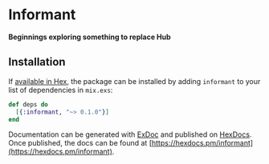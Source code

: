 # Informant

**Beginnings exploring something to replace Hub**

## Installation

If [available in Hex](https://hex.pm/docs/publish), the package can be installed
by adding `informant` to your list of dependencies in `mix.exs`:

```elixir
def deps do
  [{:informant, "~> 0.1.0"}]
end
```

Documentation can be generated with [ExDoc](https://github.com/elixir-lang/ex_doc)
and published on [HexDocs](https://hexdocs.pm). Once published, the docs can
be found at [https://hexdocs.pm/informant](https://hexdocs.pm/informant).
